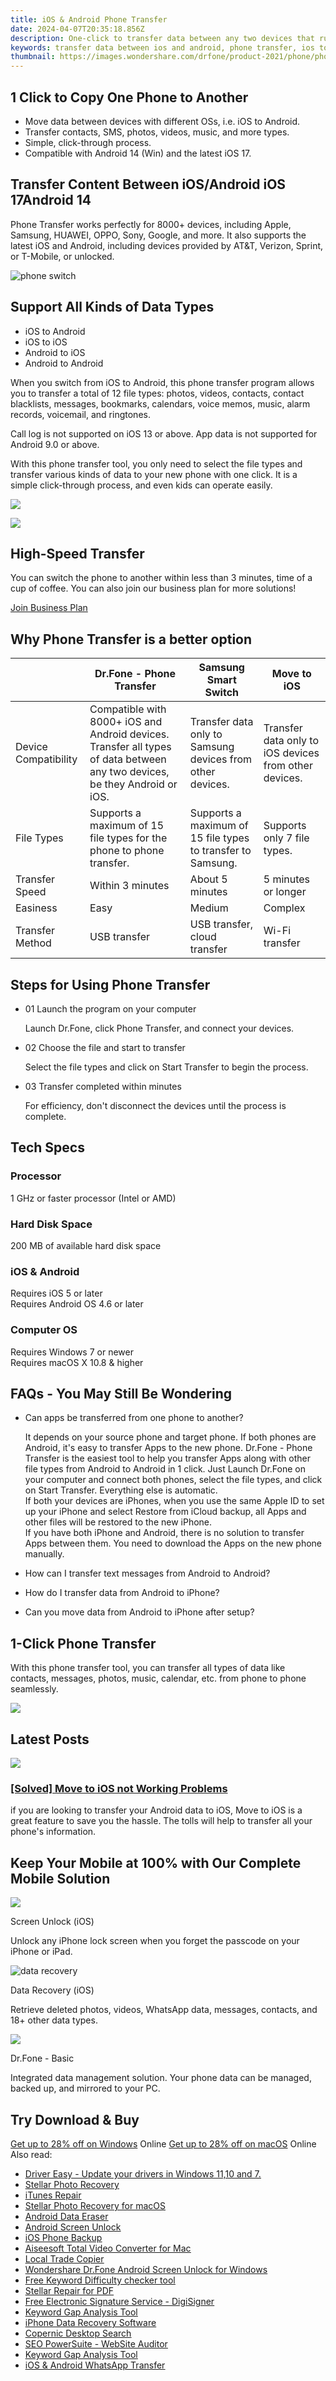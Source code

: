 ```yaml
---
title: iOS & Android Phone Transfer
date: 2024-04-07T20:35:18.856Z
description: One-click to transfer data between any two devices that run iOS or Android, including contacts, messages, photos, etc.
keywords: transfer data between ios and android, phone transfer, ios to android transfer, android to ios transfer
thumbnail: https://images.wondershare.com/drfone/product-2021/phone/phone-banner.png
---
```


## 1 Click to Copy One Phone to Another

- Move data between devices with different OSs, i.e. iOS to Android.
- Transfer contacts, SMS, photos, videos, music, and more types.
- Simple, click-through process.
- Compatible with Android 14 (Win) and the latest iOS 17.

## Transfer Content Between iOS/Android iOS 17Android 14

Phone Transfer works perfectly for 8000+ devices, including Apple, Samsung, HUAWEI, OPPO, Sony, Google, and more. It also supports the latest iOS and Android, including devices provided by AT&T, Verizon, Sprint, or T-Mobile, or unlocked.

![phone switch](https://images.wondershare.com/drfone/product-2021/phone/phone-img1.png)

## Support All Kinds of Data Types

- iOS to Android
- iOS to iOS
- Android to iOS
- Android to Android

When you switch from iOS to Android, this phone transfer program allows you to transfer a total of 12 file types: photos, videos, contacts, contact blacklists, messages, bookmarks, calendars, voice memos, music, alarm records, voicemail, and ringtones.

Call log is not supported on iOS 13 or above. App data is not supported for Android 9.0 or above.

With this phone transfer tool, you only need to select the file types and transfer various kinds of data to your new phone with one click. It is a simple click-through process, and even kids can operate easily.

![](https://images.wondershare.com/drfone/product-2021/phone/phone-img2.png)

![](https://images.wondershare.com/drfone/product-2021/phone/phone-img3.png)

## High-Speed Transfer

You can switch the phone to another within less than 3 minutes, time of a cup of coffee. You can also join our business plan for more solutions!

[Join Business Plan](https://drfone.wondershare.com/business/volume-license.html)

## Why Phone Transfer is a better option

|                      | Dr.Fone - Phone Transfer                                                                                                   | Samsung Smart Switch                                        | Move to iOS                                           |
| -------------------- | -------------------------------------------------------------------------------------------------------------------------- | ----------------------------------------------------------- | ----------------------------------------------------- |
| Device Compatibility | Compatible with 8000+ iOS and Android devices. Transfer all types of data between any two devices, be they Android or iOS. | Transfer data only to Samsung devices from other devices.   | Transfer data only to iOS devices from other devices. |
| File Types           | Supports a maximum of 15 file types for the phone to phone transfer.                                                       | Supports a maximum of 15 file types to transfer to Samsung. | Supports only 7 file types.                           |
| Transfer Speed       | Within 3 minutes                                                                                                           | About 5 minutes                                             | 5 minutes or longer                                   |
| Easiness             | Easy                                                                                                                       | Medium                                                      | Complex                                               |
| Transfer Method      | USB transfer                                                                                                               | USB transfer, cloud transfer                                | Wi-Fi transfer                                        |

## Steps for Using Phone Transfer

- 01 Launch the program on your computer

    Launch Dr.Fone, click Phone Transfer, and connect your devices.

- 02 Choose the file and start to transfer

    Select the file types and click on Start Transfer to begin the process.

- 03 Transfer completed within minutes

    For efficiency, don't disconnect the devices until the process is complete.

## Tech Specs

### Processor

1 GHz or faster processor (Intel or AMD)

### Hard Disk Space

200 MB of available hard disk space

### iOS & Android

Requires iOS 5 or later  
Requires Android OS 4.6 or later

### Computer OS

Requires Windows 7 or newer  
Requires macOS X 10.8 & higher

## FAQs - You May Still Be Wondering

- Can apps be transferred from one phone to another?

    It depends on your source phone and target phone. If both phones are Android, it's easy to transfer Apps to the new phone. Dr.Fone - Phone Transfer is the easiest tool to help you transfer Apps along with other file types from Android to Android in 1 click. Just Launch Dr.Fone on your computer and connect both phones, select the file types, and click on Start Transfer. Everything else is automatic.  
    If both your devices are iPhones, when you use the same Apple ID to set up your iPhone and select Restore from iCloud backup, all Apps and other files will be restored to the new iPhone.  
    If you have both iPhone and Android, there is no solution to transfer Apps between them. You need to download the Apps on the new phone manually.

- How can I transfer text messages from Android to Android?

- How do I transfer data from Android to iPhone?

- Can you move data from Android to iPhone after setup?

## 1-Click Phone Transfer

With this phone transfer tool, you can transfer all types of data like contacts, messages, photos, music, calendar, etc. from phone to phone seamlessly.

![](https://images.wondershare.com/drfone/product-2021/phone/phone-img4.png)

## Latest Posts

![](https://images.wondershare.com/drfone/product-2021/password/img_latest_1.png)

### [\[Solved\] Move to iOS not Working Problems](https://drfone.wondershare.com/transfer/move-to-ios-not-working.html)

if you are looking to transfer your Android data to iOS, Move to iOS is a great feature to save you the hassle. The tolls will help to transfer all your phone's information.

## Keep Your Mobile at 100% with Our Complete Mobile Solution

![](https://images.wondershare.com/drfone/product-2021/password/img_screen_unlock.svg)

Screen Unlock (iOS)

Unlock any iPhone lock screen when you forget the passcode on your iPhone or iPad.

![data recovery](https://images.wondershare.com/drfone/product-2021/data-recovery/recover.png)

Data Recovery (iOS)

Retrieve deleted photos, videos, WhatsApp data, messages, contacts, and 18+ other data types.

![](https://images.wondershare.com/drfone/product-2021/password/img_phone_backup.svg)

Dr.Fone - Basic

Integrated data management solution. Your phone data can be managed, backed up, and mirrored to your PC.

## Try Download & Buy

[Get up to 28% off on Windows](https://secure.2checkout.com/order/checkout.php?PRODS=4719745&QTY=1&AFFILIATE=108875&CART=1) Online
[Get up to 28% off on macOS](https://secure.2checkout.com/order/checkout.php?PRODS=4719759&QTY=1&AFFILIATE=108875&CART=1) Online
<span class="atpl-alsoreadstyle">Also read:</span>
<div><ul>
<li><a href="https://tools.techidaily.com/download/" ><u>Driver Easy - Update your drivers in Windows 11,10 and 7.</u></a></li>
<li><a href="https://tools.techidaily.com/stellar-photo-recovery/" ><u>Stellar Photo Recovery</u></a></li>
<li><a href="https://tools.techidaily.com/wondershare/drfone/itunes-repair/" ><u>iTunes Repair</u></a></li>
<li><a href="https://tools.techidaily.com/stellar-photo-recovery-for-mac/" ><u>Stellar Photo Recovery for macOS</u></a></li>
<li><a href="https://tools.techidaily.com/wondershare/drfone/android-data-eraser/" ><u>Android Data Eraser</u></a></li>
<li><a href="https://tools.techidaily.com/unlock-android-screen/" ><u>Android Screen Unlock</u></a></li>
<li><a href="https://tools.techidaily.com/iphone-backup-and-restore/" ><u>iOS Phone Backup</u></a></li>
<li><a href="https://tools.techidaily.com/aiseesoft-total-video-converter-for-mac/" ><u>Aiseesoft Total Video Converter for Mac</u></a></li>
<li><a href="https://tools.techidaily.com/mt4copier/" ><u>Local Trade Copier</u></a></li>
<li><a href="https://tools.techidaily.com/wondershare-dr-fone-unlock-android-screen-for-win/" ><u>Wondershare Dr.Fone Android Screen Unlock for Windows</u></a></li>
<li><a href="https://tools.techidaily.com/keyword-difficulty-tool/" ><u>Free Keyword Difficulty checker tool</u></a></li>
<li><a href="https://tools.techidaily.com/stellardata-recovery/repair-for-pdf/" ><u>Stellar Repair for PDF</u></a></li>
<li><a href="https://tools.techidaily.com/digisigner/" ><u>Free Electronic Signature Service - DigiSigner</u></a></li>
<li><a href="https://tools.techidaily.com/keyword-gap/" ><u>Keyword Gap Analysis Tool</u></a></li>
<li><a href="https://tools.techidaily.com/data-recovery-ios/" ><u>iPhone Data Recovery Software</u></a></li>
<li><a href="https://tools.techidaily.com/copernic-desktop-search/" ><u>Copernic Desktop Search</u></a></li>
<li><a href="https://tools.techidaily.com/link-assistant-website-auditor/" ><u>SEO PowerSuite - WebSite Auditor</u></a></li>
<li><a href="https://tools.techidaily.com/link-assistant/keyword-research/keyword-gap/" ><u>Keyword Gap Analysis Tool</u></a></li>
<li><a href="https://tools.techidaily.com/whatsapp-transfer/" ><u>iOS & Android WhatsApp Transfer </u></a></li>
</ul></div>
